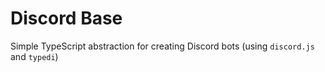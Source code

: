 # Discord Base
Simple TypeScript abstraction for creating Discord bots (using `discord.js` and `typedi`)

